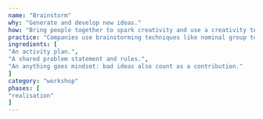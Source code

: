 ```yaml
---
name: "Brainstorm"
why: "Generate and develop new ideas."
how: "Bring people together to spark creativity and use a creativity technique to ensure a creative flow among the participants. Accept any ideas; filtering can be done in a later step. Build upon each other’s ideas, even bad ones. Avoid idea killers like early criticism."
practice: "Companies use brainstorming techniques like nominal group technique or directed brainstorming."
ingredients: [
"An activity plan.",
"A shared problem statement and rules.",
"An anything goes mindset: bad ideas also count as a contribution."
]
category: "workshop"
phases: [
"realisation"
]
---
```

